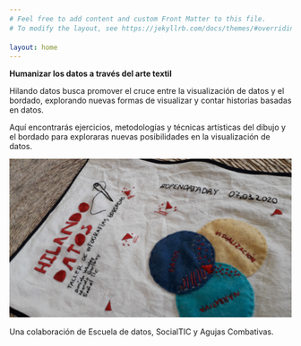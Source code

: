 ```yaml
---
# Feel free to add content and custom Front Matter to this file.
# To modify the layout, see https://jekyllrb.com/docs/themes/#overriding-theme-defaults

layout: home
---
```


**Humanizar los datos a través del arte textil**

Hilando datos busca promover el cruce entre la visualización de datos y el
bordado, explorando nuevas formas de visualizar y contar historias basadas en
datos.

Aquí encontrarás ejercicios, metodologías y técnicas artísticas del dibujo y el
bordado para exploraras nuevas posibilidades en la visualización de datos.

![](./assets/manta_bordada.jpg)

Una colaboración de Escuela de datos, SocialTIC y Agujas Combativas.
